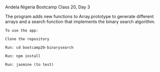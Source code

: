 Andela Nigeria Bootcamp Class 20, Day 3

The program adds new functions to Array.prototype to generate different arrays and a search function that implements the binary search algorithm.

```
To use the app:

Clone the repository

Run: cd bootcamp20-binarysearch

Run: npm install

Run: jasmine (to test)

```
